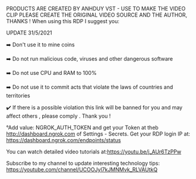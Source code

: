 PRODUCTS ARE CREATED BY ANHDUY VST - USE TO MAKE THE VIDEO CLIP PLEASE CREATE THE ORIGINAL VIDEO SOURCE AND THE AUTHOR, THANKS ! When using this RDP I suggest you:

UPDATE 31/5/2021

➡️ Don't use it to mine coins

➡️ Do not run malicious code, viruses and other dangerous software

➡️ Do not use CPU and RAM to 100%

➡️ Do not use it to commit acts that violate the laws of countries and territories

✔️ If there is a possible violation this link will be banned for you and may affect others , please comply . Thank you !

°Add value: NGROK_AUTH_TOKEN and get your Token at theb http://dashboard.ngrok.com of Settings - Secrets. Get your RDP login IP at: https://dashboard.ngrok.com/endpoints/status

You can watch detailed video tutorials at:https://youtu.be/j_AUr6TzPPw

Subscribe to my channel to update interesting technology tips: https://youtube.com/channel/UCOOJyl7kJMNMvk_RLVAUtkQ
